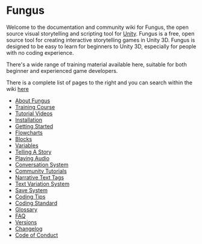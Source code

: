 Fungus
======

Welcome to the documentation and community wiki for Fungus, the open source visual storytelling and scripting tool for [Unity]. Fungus is a free, open source tool for creating interactive storytelling games in Unity 3D. Fungus is designed to be easy to learn for beginners to Unity 3D, especially for people with no coding experience.

There's a wide range of training material available here, suitable for both beginner and experienced game developers. 

There is a complete list of pages to the right and you can search within the wiki [here](https://github.com/search?q=repo%3Asnozbot%2Ffungus&type=Wikis)

* [About Fungus](about_fungus)
* [Training Course](training_course)
* [Tutorial Videos](tutorial_videos)
* [Installation](installation)
* [Getting Started](getting_started)
* [Flowcharts](flowcharts)
* [Blocks](blocks)
* [Variables](variables)
* [Telling A Story](telling_a_story)
* [Playing Audio](playing_audio)
* [Conversation System](conversation_system)
* [Community Tutorials](community_tutorials)
* [Narrative Text Tags](narrative_text_tags)
* [Text Variation System](text_variation_system)
* [Save System](save_system)
* [Coding Tips](coding_tips)
* [Coding Standard](coding_standard)
* [Glossary](glossary)
* [FAQ](faq)
* [Versions](versions)
* [Changelog](https://github.com/snozbot/fungus/blob/master/Assets/Fungus/Docs/CHANGELOG.txt)
* [Code of Conduct](https://github.com/snozbot/fungus/blob/master/CODE_OF_CONDUCT.md)


[Unity]: http://unity3d.com
[community forum]: http://fungusgames.com/forum
[FungusGames.com]: http://fungusgames.com
